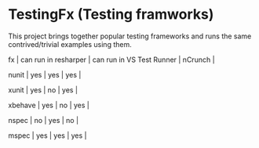 TestingFx (Testing framworks)
=============================

This project brings together popular testing frameworks and runs the same contrived/trivial examples using them.

fx		| can run in resharper	| can run in VS Test Runner	| nCrunch	|

nunit	| yes					| yes						| yes		|

xunit	| yes					| no						| yes		|

xbehave	| yes					| no						| yes		|

nspec	| no					| yes						| no		|

mspec	| yes					| yes						| yes		|